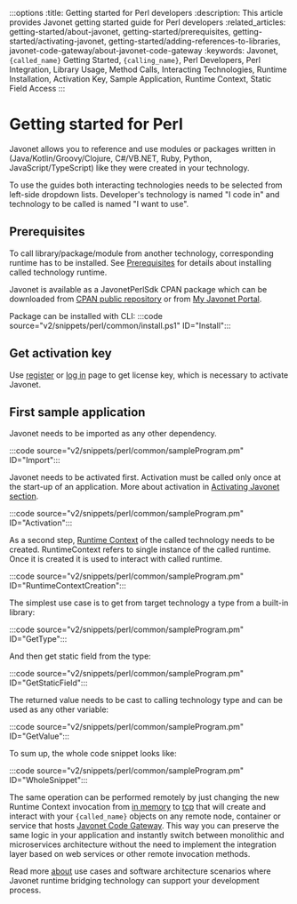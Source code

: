 :::options
:title: Getting started for Perl developers
:description: This article provides Javonet getting started guide for Perl developers
:related_articles: getting-started/about-javonet, getting-started/prerequisites, getting-started/activating-javonet, getting-started/adding-references-to-libraries, javonet-code-gateway/about-javonet-code-gateway
:keywords: Javonet, `{called_name}` Getting Started, `{calling_name}`, Perl Developers, Perl Integration, Library Usage, Method Calls, Interacting Technologies, Runtime Installation, Activation Key, Sample Application, Runtime Context, Static Field Access
:::

# Getting started for Perl

Javonet allows you to reference and use modules or packages written in (Java/Kotlin/Groovy/Clojure, C#/VB.NET, Ruby, Python, JavaScript/TypeScript) like they were created in your technology.  
  
To use the guides both interacting technologies needs to be selected from left-side dropdown lists. Developer's technology is named "I code in" and technology to be called is named "I want to use".  

## Prerequisites

To call library/package/module from another technology, corresponding runtime has to be installed. See [Prerequisites](/guides/v2/`{calling_technology}`/`{called_technology}`/getting-started/prerequisites) for details about installing called technology runtime.  

Javonet is available as a JavonetPerlSdk CPAN package which can be downloaded from [CPAN public repository](https://metacpan.org/author/JAVONET/releases) or from [My Javonet Portal](https://my.javonet.com).  

Package can be installed with CLI:
:::code source="v2/snippets/perl/common/install.ps1" ID="Install":::

## Get activation key

Use [register](https://my.javonet.com/signup/?type=free) or [log in](https://my.javonet.com/signin/) page to get license key, which is necessary to activate Javonet.  

## First sample application

Javonet needs to be imported as any other dependency.

:::code source="v2/snippets/perl/common/sampleProgram.pm" ID="Import":::

Javonet needs to be activated first. Activation must be called only once at the start-up of an application. More about activation in [Activating Javonet section](/guides/v2/`{calling_technology}`/`{called_technology}`/getting-started/activating-javonet).

:::code source="v2/snippets/perl/common/sampleProgram.pm" ID="Activation":::

As a second step, [Runtime Context](/guides/v2/`{calling_technology}`/`{called_technology}`/foundations/runtime-context) of the called technology needs to be created. RuntimeContext refers to single instance of the called runtime. Once it is created it is used to interact with called runtime.

:::code source="v2/snippets/perl/common/sampleProgram.pm" ID="RuntimeContextCreation":::

The simplest use case is to get from target technology a type from a built-in library:

:::code source="v2/snippets/perl/common/sampleProgram.pm" ID="GetType":::

And then get static field from the type:

:::code source="v2/snippets/perl/common/sampleProgram.pm" ID="GetStaticField":::

The returned value needs to be cast to calling technology type and can be used as any other variable:

:::code source="v2/snippets/perl/common/sampleProgram.pm" ID="GetValue":::

To sum up, the whole code snippet looks like:

:::code source="v2/snippets/perl/common/sampleProgram.pm" ID="WholeSnippet":::

The same operation can be performed remotely by just changing the new Runtime Context invocation from [in memory](/guides/v2/`{calling_technology}`/`{called_technology}`/foundations/in-memory-channel) to [tcp](/guides/v2/`{calling_technology}`/`{called_technology}`/foundations/tcp-channel) that will create and interact with your `{called_name}` objects on any remote node, container or service that hosts [Javonet Code Gateway](/guides/v2/`{calling_technology}`/`{called_technology}`/javonet-code-gateway/about-javonet-code-gateway). This way you can preserve the same logic in your application and instantly switch between monolithic and microservices architecture without the need to implement the integration layer based on web services or other remote invocation methods.
  
Read more [about](/guides/v2/`{calling_technology}`/`{called_technology}`/getting-started/about-javonet) use cases and software architecture scenarios where Javonet runtime bridging technology can support your development process.
